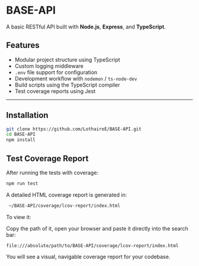 # BASE-API

A basic RESTful API built with **Node.js**, **Express**, and **TypeScript**.

## Features

-   Modular project structure using TypeScript
-   Custom logging middleware
-   `.env` file support for configuration
-   Development workflow with `nodemon` / `ts-node-dev`
-   Build scripts using the TypeScript compiler
-   Test coverage reports using Jest

---

## Installation

```bash
git clone https://github.com/LothaireE/BASE-API.git
cd BASE-API
npm install
```

## Test Coverage Report

After running the tests with coverage:

```bash
npm run test
```

A detailed HTML coverage report is generated in:

```bash
 ~/BASE-API/coverage/lcov-report/index.html
```

To view it:

Copy the path of it, open your browser and paste it directly into the search
bar:

    file:///absolute/path/to/BASE-API/coverage/lcov-report/index.html

You will see a visual, navigable coverage report for your codebase.
